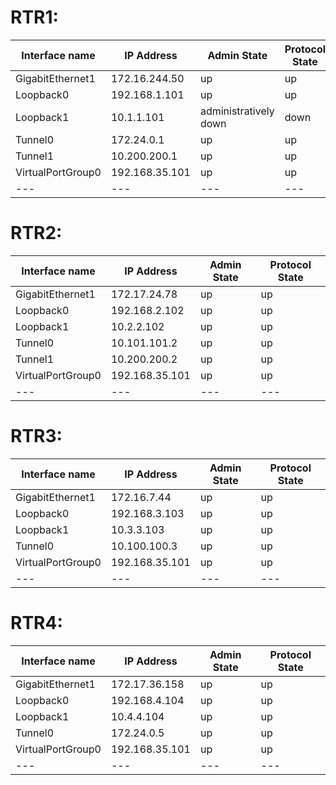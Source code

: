 


# RTR1:
| Interface name | IP Address | Admin State | Protocol State |
|---|---|---|---|
| GigabitEthernet1 | 172.16.244.50 | up | up |
| Loopback0 | 192.168.1.101 | up | up |
| Loopback1 | 10.1.1.101 | administratively down | down |
| Tunnel0 | 172.24.0.1 | up | up |
| Tunnel1 | 10.200.200.1 | up | up |
| VirtualPortGroup0 | 192.168.35.101 | up | up |
|---|---|---|---|

    



# RTR2:
| Interface name | IP Address | Admin State | Protocol State |
|---|---|---|---|
| GigabitEthernet1 | 172.17.24.78 | up | up |
| Loopback0 | 192.168.2.102 | up | up |
| Loopback1 | 10.2.2.102 | up | up |
| Tunnel0 | 10.101.101.2 | up | up |
| Tunnel1 | 10.200.200.2 | up | up |
| VirtualPortGroup0 | 192.168.35.101 | up | up |
|---|---|---|---|

    



# RTR3:
| Interface name | IP Address | Admin State | Protocol State |
|---|---|---|---|
| GigabitEthernet1 | 172.16.7.44 | up | up |
| Loopback0 | 192.168.3.103 | up | up |
| Loopback1 | 10.3.3.103 | up | up |
| Tunnel0 | 10.100.100.3 | up | up |
| VirtualPortGroup0 | 192.168.35.101 | up | up |
|---|---|---|---|

    



# RTR4:
| Interface name | IP Address | Admin State | Protocol State |
|---|---|---|---|
| GigabitEthernet1 | 172.17.36.158 | up | up |
| Loopback0 | 192.168.4.104 | up | up |
| Loopback1 | 10.4.4.104 | up | up |
| Tunnel0 | 172.24.0.5 | up | up |
| VirtualPortGroup0 | 192.168.35.101 | up | up |
|---|---|---|---|

    
